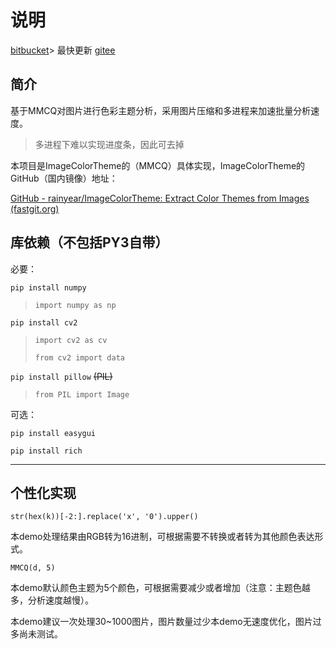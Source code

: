 # 说明
[bitbucket](https://bitbucket.org/hi-windom/colorthemeanalyse/src/master/)> 最快更新
[gitee](https://gitee.com/hi-windom/color-theme-analyse)

## 简介

基于MMCQ对图片进行色彩主题分析，采用图片压缩和多进程来加速批量分析速度。

> 多进程下难以实现进度条，因此可去掉

本项目是ImageColorTheme的（MMCQ）具体实现，ImageColorTheme的GitHub（国内镜像）地址：

[GitHub - rainyear/ImageColorTheme: Extract Color Themes from Images (fastgit.org)](https://hub.fastgit.org/rainyear/ImageColorTheme)

## 库依赖（不包括PY3自带）

必要：

`pip install numpy`

> `import numpy as np`

`pip install cv2`

> `import cv2 as cv`
>
> `from cv2 import data`

`pip install pillow` ~~(PIL)~~

> `from PIL import Image`

可选：

`pip install easygui`

`pip install rich`

---

## 个性化实现

`str(hex(k))[-2:].replace('x', '0').upper()`

本demo处理结果由RGB转为16进制，可根据需要不转换或者转为其他颜色表达形式。

`MMCQ(d, 5)`

本demo默认颜色主题为5个颜色，可根据需要减少或者增加（注意：主题色越多，分析速度越慢）。

本demo建议一次处理30~1000图片，图片数量过少本demo无速度优化，图片过多尚未测试。
